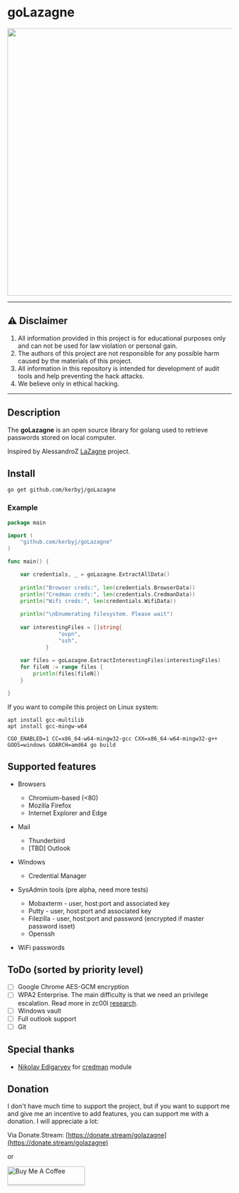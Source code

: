 # goLazagne


<p align="center">
  <img src="https://github.com/kerbyj/goLazagne/raw/master/images/mascot.jpeg" width="600">
</p>

---
## ⚠️ Disclaimer

1. All information provided in this project is for educational purposes only and can not be used for law violation or personal gain.
2. The authors of this project are not responsible for any possible harm caused by the materials of this project.
3. All information in this repository is intended for development of audit tools and help preventing the hack attacks.
4. We believe only in ethical hacking.
---

## Description

The **goLazagne** is an open source library for golang used to retrieve passwords stored on local computer.

Inspired by AlessandroZ [LaZagne](https://github.com/AlessandroZ/LaZagne) project.

## Install

```
go get github.com/kerbyj/goLazagne
```

### Example

```go
package main

import (
    "github.com/kerbyj/goLazagne"
)

func main() {

    var credentials, _ = goLazagne.ExtractAllData()
    
    println("Browser creds:", len(credentials.BrowserData))
    println("Credman creds:", len(credentials.CredmanData))
    println("Wifi creds:", len(credentials.WifiData))
    
    println("\nEnumerating filesystem. Please wait")
    
    var interestingFiles = []string{
    			"ovpn",
    			"ssh",
    		}
    
    var files = goLazagne.ExtractInterestingFiles(interestingFiles)
    for fileN := range files {
        println(files[fileN])
    }

}
```

If you want to compile this project on Linux system:

```shell script
apt install gcc-multilib
apt install gcc-mingw-w64

CGO_ENABLED=1 CC=x86_64-w64-mingw32-gcc CXX=x86_64-w64-mingw32-g++ GOOS=windows GOARCH=amd64 go build
```

## Supported features

* Browsers
	* Chromium-based (<80)
	* Mozilla Firefox
	* Internet Explorer and Edge

* Mail
    * Thunderbird
    * [TBD] Outlook 

* Windows
    * Credential Manager
    
* SysAdmin tools (pre alpha, need more tests)
    * Mobaxterm - user, host:port and associated key
    * Putty - user, host:port and associated key
    * Filezilla - user, host:port and password (encrypted if master password isset)
    * Openssh

* WiFi passwords
	
## ToDo (sorted by priority level)

- [ ] Google Chrome AES-GCM encryption
- [ ] WPA2 Enterprise. The main difficulty is that we need an privilege escalation. Read more in zc00l [research](https://0x00-0x00.github.io/research/2018/11/06/Recovering-Plaintext-Domain-Credentials-From-WPA2-Enterprise-on-a-compromised-host.html).
- [ ] Windows vault
- [ ] Full outlook support
- [ ] Git 
    
## Special thanks

* [Nikolay Edigaryev](https://github.com/edigaryev) for [credman](https://github.com/kerbyj/goLazagne/blob/master/windows/credman.go) module

## Donation

I don't have much time to support the project, but if you want to support me and give me an incentive to add features, you can support me with a donation. I will appreciate a lot: 

Via Donate.Stream: [https://donate.stream/golazagne](https://donate.stream/golazagne)

or

<a href="https://www.buymeacoffee.com/kerby" target="_blank"><img src="https://www.buymeacoffee.com/assets/img/custom_images/orange_img.png" alt="Buy Me A Coffee" style="height: 41px !important;width: 174px !important;box-shadow: 0px 3px 2px 0px rgba(190, 190, 190, 0.5) !important;-webkit-box-shadow: 0px 3px 2px 0px rgba(190, 190, 190, 0.5) !important;" ></a>

